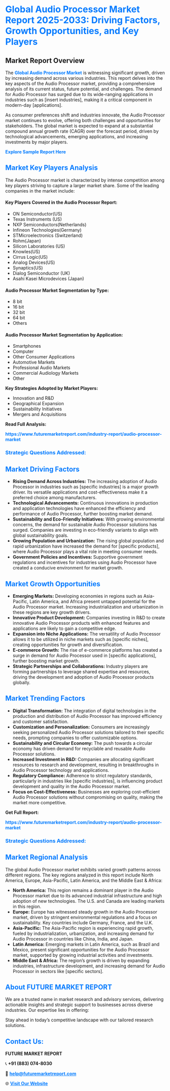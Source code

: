 <h1 style="color: #007BFF;">Global Audio Processor Market Report 2025-2033: Driving Factors, Growth Opportunities, and Key Players</h1>

<section id="overview">
<h2>Market Report Overview</h2>
<p>The <a href="https://www.futuremarketreport.com/industry-report/audio-processor-market" style="color: #007BFF; text-decoration: none;"><strong>Global Audio Processor Market</strong></a> is witnessing significant growth, driven by increasing demand across various industries. This report delves into the key aspects of the Audio Processor market, providing a comprehensive analysis of its current status, future potential, and challenges. The demand for Audio Processor has surged due to its wide-ranging applications in industries such as [insert industries], making it a critical component in modern-day [applications].</p>
<p>As consumer preferences shift and industries innovate, the Audio Processor market continues to evolve, offering both challenges and opportunities for stakeholders. The global market is expected to expand at a substantial compound annual growth rate (CAGR) over the forecast period, driven by technological advancements, emerging applications, and increasing investments by major players.</p>
</section>

<section id="overview">
<p><a href="https://www.futuremarketreport.com/request-sample/reportId=82345" style="color: #007BFF; text-decoration: none;"><strong>Explore Sample Report Here</strong></a></p>
</section>

<section id="key-players">
<h2 style="color: #007BFF;">Market Key Players Analysis</h2>
<p>The Audio Processor market is characterized by intense competition among key players striving to capture a larger market share. Some of the leading companies in the market include:</p>
<h4>Key Players Covered in the Audio Processor Report:</h4>
<ul><li>ON Semiconductor(US)</li><li>Texas Instruments (US)</li><li>NXP Semiconductors(Netherlands)</li><li>Infineon Technologies(Germany)</li><li>STMicroelectronics (Switzerland)</li><li>Rohm(Japan)</li><li>Silicon Laboratories (US)</li><li>Knowles(US)</li><li>Cirrus Logic(US)</li><li>Analog Devices(US)</li><li>Synaptics(US)</li><li>Dialog Semiconductor (UK)</li><li>Asahi Kasei Microdevices (Japan)</li></ul>
<h4>Audio Processor Market Segmentation by Type:</h4>
<ul><li>8 bit</li><li>16 bit</li><li>32 bit</li><li>64 bit</li><li>Others</li></ul>

<h4>Audio Processor Market Segmentation by Application:</h4>
<ul><li>Smartphones</li><li>Computer</li><li>Other Consumer Applications</li><li>Automotive Markets</li><li>Professional Audio Markets</li><li>Commercial Audiology Markets</li><li>Other</li></ul>
<p><strong>Key Strategies Adopted by Market Players:</strong></p>
<ul>
<li>Innovation and R&D</li>
<li>Geographical Expansion</li>
<li>Sustainability Initiatives</li>
<li>Mergers and Acquisitions</li>
</ul>
</section>

<section>
<p><strong>Read Full Analysis: </strong></p><a href="https://www.futuremarketreport.com/industry-report/audio-processor-market" style="color: #007BFF; text-decoration: none;"><strong>https://www.futuremarketreport.com/industry-report/audio-processor-market</strong></a>
<h3 style="color: #007BFF;">Strategic Questions Addressed:</h3>
</section>

<section id="driving-factors">
<h2 style="color: #007BFF;">Market Driving Factors</h2>
<ul>
<li><strong>Rising Demand Across Industries:</strong> The increasing adoption of Audio Processor in industries such as [specific industries] is a major growth driver. Its versatile applications and cost-effectiveness make it a preferred choice among manufacturers.</li>
<li><strong>Technological Advancements:</strong> Continuous innovations in production and application technologies have enhanced the efficiency and performance of Audio Processor, further boosting market demand.</li>
<li><strong>Sustainability and Eco-Friendly Initiatives:</strong> With growing environmental concerns, the demand for sustainable Audio Processor solutions has surged. Companies are investing in eco-friendly variants to align with global sustainability goals.</li>
<li><strong>Growing Population and Urbanization:</strong> The rising global population and rapid urbanization have increased the demand for [specific products], where Audio Processor plays a vital role in meeting consumer needs.</li>
<li><strong>Government Policies and Incentives:</strong> Supportive government regulations and incentives for industries using Audio Processor have created a conducive environment for market growth.</li>
</ul>
</section>

<section id="growth-opportunities">
<h2 style="color: #007BFF;">Market Growth Opportunities</h2>
<ul>
<li><strong>Emerging Markets:</strong> Developing economies in regions such as Asia-Pacific, Latin America, and Africa present untapped potential for the Audio Processor market. Increasing industrialization and urbanization in these regions are key growth drivers.</li>
<li><strong>Innovative Product Development:</strong> Companies investing in R&D to create innovative Audio Processor products with enhanced features and applications are likely to gain a competitive edge.</li>
<li><strong>Expansion into Niche Applications:</strong> The versatility of Audio Processor allows it to be utilized in niche markets such as [specific niches], creating opportunities for growth and diversification.</li>
<li><strong>E-commerce Growth:</strong> The rise of e-commerce platforms has created a surge in demand for Audio Processor used in [specific applications], further boosting market growth.</li>
<li><strong>Strategic Partnerships and Collaborations:</strong> Industry players are forming partnerships to leverage shared expertise and resources, driving the development and adoption of Audio Processor products globally.</li>
</ul>
</section>

<section id="trending-factors">
<h2 style="color: #007BFF;">Market Trending Factors</h2>
<ul>
<li><strong>Digital Transformation:</strong> The integration of digital technologies in the production and distribution of Audio Processor has improved efficiency and customer satisfaction.</li>
<li><strong>Customization and Personalization:</strong> Consumers are increasingly seeking personalized Audio Processor solutions tailored to their specific needs, prompting companies to offer customizable options.</li>
<li><strong>Sustainability and Circular Economy:</strong> The push towards a circular economy has driven demand for recyclable and reusable Audio Processor solutions.</li>
<li><strong>Increased Investment in R&D:</strong> Companies are allocating significant resources to research and development, resulting in breakthroughs in Audio Processor technology and applications.</li>
<li><strong>Regulatory Compliance:</strong> Adherence to strict regulatory standards, particularly in industries like [specific industries], is influencing product development and quality in the Audio Processor market.</li>
<li><strong>Focus on Cost-Effectiveness:</strong> Businesses are exploring cost-efficient Audio Processor solutions without compromising on quality, making the market more competitive.</li>
</ul>
</section>

<section>
<p><strong>Get Full Report: </strong></p><a href="https://www.futuremarketreport.com/industry-report/audio-processor-market" style="color: #007BFF; text-decoration: none;"><strong>https://www.futuremarketreport.com/industry-report/audio-processor-market</strong></a>
<h3 style="color: #007BFF;">Strategic Questions Addressed:</h3>
</section>


<section id="regional-analysis">
<h2 style="color: #007BFF;">Market Regional Analysis</h2>
<p>The global Audio Processor market exhibits varied growth patterns across different regions. The key regions analyzed in this report include North America, Europe, Asia-Pacific, Latin America, and the Middle East & Africa:</p>
<ul>
<li><strong>North America:</strong> This region remains a dominant player in the Audio Processor market due to its advanced industrial infrastructure and high adoption of new technologies. The U.S. and Canada are leading markets in this region.</li>
<li><strong>Europe:</strong> Europe has witnessed steady growth in the Audio Processor market, driven by stringent environmental regulations and a focus on sustainability. Key countries include Germany, France, and the U.K.</li>
<li><strong>Asia-Pacific:</strong> The Asia-Pacific region is experiencing rapid growth, fueled by industrialization, urbanization, and increasing demand for Audio Processor in countries like China, India, and Japan.</li>
<li><strong>Latin America:</strong> Emerging markets in Latin America, such as Brazil and Mexico, present significant opportunities for the Audio Processor market, supported by growing industrial activities and investments.</li>
<li><strong>Middle East & Africa:</strong> The region’s growth is driven by expanding industries, infrastructure development, and increasing demand for Audio Processor in sectors like [specific sectors].</li>
</ul>
</section>

<footer>
<h2 style="color: #007BFF;">About FUTURE MARKET REPORT</h2>
<p>We are a trusted name in market research and advisory services, delivering actionable insights and strategic support to businesses across diverse industries. Our expertise lies in offering:</p>

<p>Stay ahead in today’s competitive landscape with our tailored research solutions.</p>

<h2 style="color: #007BFF;">Contact Us:</h2>
<p><strong>FUTURE MARKET REPORT</strong></p>
<p>📞 <strong>+91 (883) 074-8030</strong></p>
<p>📧 <strong><a href="mailto:help@futuremarketreport.com" style="color: #007BFF;">help@futuremarketreport.com</a></strong></p>
<p>🌐 <strong><a href="https://www.futuremarketreport.com/" style="color: #007BFF;">Visit Our Website</a></strong></p>
</footer>